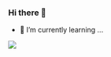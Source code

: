 ### Hi there 👋


- 🌱 I’m currently learning ...
<img src="https://img.shields.io/badge/github-181717?style=social&logo=appveyor=Github&logoColor=white"/>

